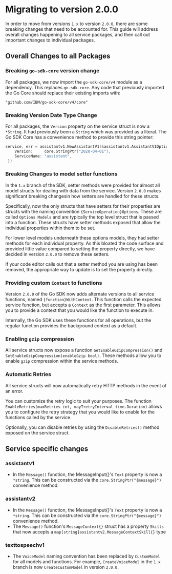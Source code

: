 # Migrating to version 2.0.0

In order to move from versions `1.x` to version `2.0.0`, there are some breaking changes that need to be accounted for. This guide will address overall changes happening to all service packages, and then call out important changes to individual packages.

## Overall Changes to all Packages

### Breaking `go-sdk-core` version change

For all packages, we now import the `go-sdk-core/v4` module as a dependency. This replaces `go-sdk-core`. Any code that previously imported the Go Core should replace their existing imports with:

```
"github.com/IBM/go-sdk-core/v4/core"
```

### Breaking Version Date Type Change

For all packages, the `Version` property on the service struct is now a `*String`. It had previously been a `String` which was provided as a literal. The Go SDK Core has a convenience method to provide this string pointer:

```go
service, err = assistantv1.NewAssistantV1(&assistantv1.AssistantV1Options{
	Version:     core.StringPtr("2020-04-01"),
	ServiceName: "assistant",
 })
```

### Breaking Changes to model setter functions

In the `1.x` branch of the SDK, setter methods were provided for almost all model structs for dealing with data from the service. Version `2.0.0` makes significant breaking changesin how setters are handled for these structs.

Specifically, now the only structs that have setters for their properties are structs with the naming convention `{ServiceOperation}Options`. These are called `Options Models` and are typically the top level struct that is passed into a function. These structs have setter methods exposed that allow the individual properties within them to be set.

For lower level models underneath these options models, they had setter methods for each individual property. As this bloated the code surface and provided little value compared to setting the property directly, we have decided in version `2.0.0` to remove these setters.

If your code editor calls out that a setter method you are using has been removed, the appropriate way to update is to set the property directly.

### Providing custom `Context` to functions

Version `2.0.0` of the Go SDK now adds alternate versions to all service functions, named `{function}WithContext`. This function calls the expected service function, but accepts a `Context` as the first parameter. This allows you to provide a context that you would like the function to execute in.

Internally, the Go SDK uses these functions for all operations, but the regular function provides the background context as a default.

### Enabling `gzip` compression

All service structs now expose a function `GetEnableGzipCompression()` and `SetEnableGzipCompression(enableGzip bool)`. These methods allow you to enable `gzip` compression within the service methods.

### Automatic Retries

All service structs will now automatically retry HTTP methods in the event of an error.

You can customize the retry logic to suit your purposes. The function `EnableRetries(maxRetries int, mayTretryInterval time.Duration)` allows you to configure the retry strategy that you would like to enable for the functions called by the service.

Optionally, you can disable retries by using the `DisableRetries()` method exposed on the service struct.

## Service specific changes

### assistantv1

- In the `Message()` function, the MessageInput{}'s `Text` property is now a `*string`. This can be constructed via the `core.StringPtr("{message}")` convenience method.

### assistantv2

- In the `Message()` function, the MessageInput{}'s `Text` property is now a `*string`. This can be constructed via the `core.StringPtr("{message}")` convenience method.
- The `Message()` function's `MessageContext{}` struct has a property `Skills` that now accepts a `map[string]assistantv2.MessageContextSkill{}` type

### texttospeechv1

- The `VoiceModel` naming convention has been replaced by `CustomModel` for all models and functions. For example, `CreateVoiceModel` in the `1.x` branch is now `CreateCustomModel` in version `2.0.0`.
